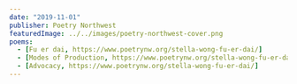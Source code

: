 ```yaml
---
date: "2019-11-01"
publisher: Poetry Northwest
featuredImage: ../../images/poetry-northwest-cover.png
poems: 
  - [Fu er dai, https://www.poetrynw.org/stella-wong-fu-er-dai/]
  - [Modes of Production, https://www.poetrynw.org/stella-wong-fu-er-dai/]
  - [Advocacy, https://www.poetrynw.org/stella-wong-fu-er-dai/]
---
```

